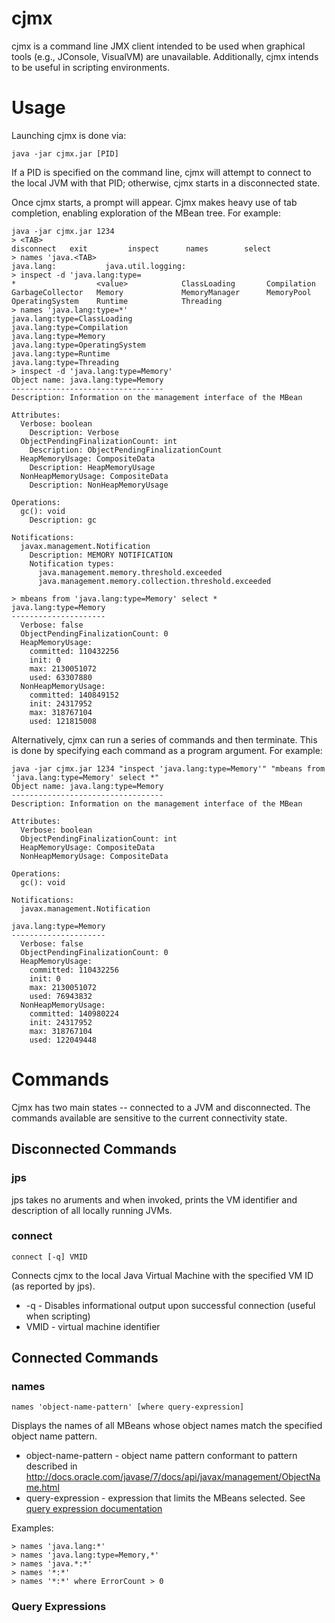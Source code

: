 cjmx
====

cjmx is a command line JMX client intended to be used when graphical tools (e.g., JConsole, VisualVM) are unavailable.  Additionally, cjmx intends to be useful in scripting environments.

Usage
=====

Launching cjmx is done via:

    java -jar cjmx.jar [PID]

If a PID is specified on the command line, cjmx will attempt to connect to the local JVM with that PID; otherwise, cjmx starts in a disconnected state.

Once cjmx starts, a prompt will appear.  Cjmx makes heavy use of tab completion, enabling exploration of the MBean tree.  For example:

    java -jar cjmx.jar 1234
    > <TAB>
    disconnect   exit         inspect      names        select
    > names 'java.<TAB>
    java.lang:           java.util.logging:
    > inspect -d 'java.lang:type=
    *                  <value>            ClassLoading       Compilation
    GarbageCollector   Memory             MemoryManager      MemoryPool
    OperatingSystem    Runtime            Threading
    > names 'java.lang:type=*'
    java.lang:type=ClassLoading
    java.lang:type=Compilation
    java.lang:type=Memory
    java.lang:type=OperatingSystem
    java.lang:type=Runtime
    java.lang:type=Threading
    > inspect -d 'java.lang:type=Memory'
    Object name: java.lang:type=Memory
    ----------------------------------
    Description: Information on the management interface of the MBean

    Attributes:
      Verbose: boolean
        Description: Verbose
      ObjectPendingFinalizationCount: int
        Description: ObjectPendingFinalizationCount
      HeapMemoryUsage: CompositeData
        Description: HeapMemoryUsage
      NonHeapMemoryUsage: CompositeData
        Description: NonHeapMemoryUsage

    Operations:
      gc(): void
        Description: gc

    Notifications:
      javax.management.Notification
        Description: MEMORY NOTIFICATION
        Notification types:
          java.management.memory.threshold.exceeded
          java.management.memory.collection.threshold.exceeded

    > mbeans from 'java.lang:type=Memory' select *
    java.lang:type=Memory
    ---------------------
      Verbose: false
      ObjectPendingFinalizationCount: 0
      HeapMemoryUsage:
        committed: 110432256
        init: 0
        max: 2130051072
        used: 63307880
      NonHeapMemoryUsage:
        committed: 140849152
        init: 24317952
        max: 318767104
        used: 121815008

Alternatively, cjmx can run a series of commands and then terminate.  This is done by specifying each command as a program argument.  For example:

    java -jar cjmx.jar 1234 "inspect 'java.lang:type=Memory'" "mbeans from 'java.lang:type=Memory' select *"
    Object name: java.lang:type=Memory
    ----------------------------------
    Description: Information on the management interface of the MBean

    Attributes:
      Verbose: boolean
      ObjectPendingFinalizationCount: int
      HeapMemoryUsage: CompositeData
      NonHeapMemoryUsage: CompositeData

    Operations:
      gc(): void

    Notifications:
      javax.management.Notification

    java.lang:type=Memory
    ---------------------
      Verbose: false
      ObjectPendingFinalizationCount: 0
      HeapMemoryUsage:
        committed: 110432256
        init: 0
        max: 2130051072
        used: 76943832
      NonHeapMemoryUsage:
        committed: 140980224
        init: 24317952
        max: 318767104
        used: 122049448

Commands
========

Cjmx has two main states -- connected to a JVM and disconnected.  The commands available are sensitive to the current connectivity state.

## Disconnected Commands

### jps

jps takes no aruments and when invoked, prints the VM identifier and description of all locally running JVMs.

### connect

    connect [-q] VMID

Connects cjmx to the local Java Virtual Machine with the specified VM ID (as reported by jps).

 - -q - Disables informational output upon successful connection (useful when scripting)
 - VMID - virtual machine identifier

## Connected Commands

### names

    names 'object-name-pattern' [where query-expression]

Displays the names of all MBeans whose object names match the specified object name pattern.

 - object-name-pattern - object name pattern conformant to pattern described in http://docs.oracle.com/javase/7/docs/api/javax/management/ObjectName.html
 - query-expression - expression that limits the MBeans selected.  See [query expression documentation](#query-expressions)

Examples:

    > names 'java.lang:*'
    > names 'java.lang:type=Memory,*'
    > names 'java.*:*'
    > names '*:*'
    > names '*:*' where ErrorCount > 0

### Query Expressions


